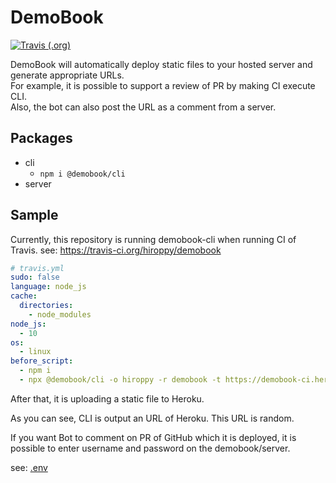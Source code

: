 # DemoBook

[![Travis (.org)](https://img.shields.io/travis/hiroppy/demobbok.svg?style=flat-square)](https://travis-ci.org/hiroppy/demobook)

DemoBook will automatically deploy static files to your hosted server and generate appropriate URLs.  
For example, it is possible to support a review of PR by making CI execute CLI.  
Also, the bot can also post the URL as a comment from a server.

## Packages

- cli
  - `npm i @demobook/cli`
- server

## Sample

Currently, this repository is running demobook-cli when running CI of Travis.
see: https://travis-ci.org/hiroppy/demobook

```yml
# travis.yml
sudo: false
language: node_js
cache:
  directories:
    - node_modules
node_js:
  - 10
os:
  - linux
before_script:
  - npm i
  - npx @demobook/cli -o hiroppy -r demobook -t https://demobook-ci.herokuapp.com -d output
```

After that, it is uploading a static file to Heroku.

As you can see, CLI is output an URL of Heroku. This URL is random.

If you want Bot to comment on PR of GitHub which it is deployed, it is possible to enter username and password on the demobook/server.

see: [.env](/packages/server/.env.sample)

